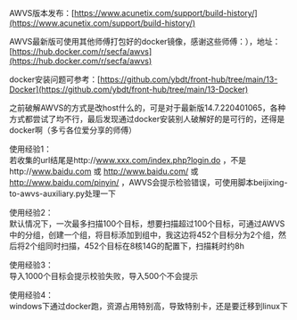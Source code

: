 AWVS版本发布：[https://www.acunetix.com/support/build-history/](https://www.acunetix.com/support/build-history/)

AWVS最新版可使用其他师傅打包好的docker镜像，感谢这些师傅：），地址：[https://hub.docker.com/r/secfa/awvs](https://hub.docker.com/r/secfa/awvs)

docker安装问题可参考：[https://github.com/ybdt/front-hub/tree/main/13-Docker](https://github.com/ybdt/front-hub/tree/main/13-Docker)

之前破解AWVS的方式是改host什么的，可是对于最新版14.7.220401065，各种方式都尝试了均不行，最后发现通过docker安装别人破解好的是可行的，还得是docker啊（多亏各位爱分享的师傅）

使用经验1：  
若收集的url结尾是http://www.xxx.com/index.php?login.do ，不是http://www.baidu.com 或 http://www.baidu.com/ 或 http://www.baidu.com/pinyin/ ，AWVS会提示检验错误，可使用脚本beijixing-to-awvs-auxiliary.py处理一下

使用经验2：  
默认情况下，一次最多扫描100个目标，想要扫描超过100个目标，可通过AWVS中的分组，创建一个组，将目标添加到组中，我这边将452个目标分为2个组，然后将2个组同时扫描，452个目标在8核14G的配置下，扫描耗时约8h

使用经验3：  
导入1000个目标会提示校验失败，导入500个不会提示

使用经验4：  
windows下通过docker跑，资源占用特别高，导致特别卡，还是要迁移到linux下